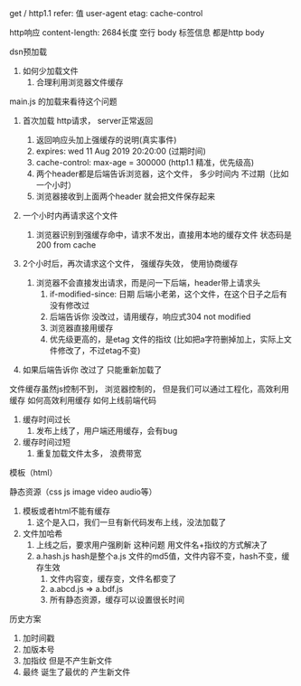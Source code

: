 get / http1.1
refer: 值
user-agent
etag:
cache-control

http响应
content-length: 2684长度
空行
body<html>
标签信息 都是http body
</html>

dsn预加载

1. 如何少加载文件
    1. 合理利用浏览器文件缓存

main.js 的加载来看待这个问题

1. 首次加载 http请求， server正常返回
    1. 返回响应头加上强缓存的说明(真实事件)
    2. expires: wed 11 Aug 2019 20:20:00 (过期时间)
    3. cache-control: max-age = 300000 (http1.1 精准，优先级高)
    4. 两个header都是后端告诉浏览器，这个文件， 多少时间内 不过期（比如一个小时）
    5. 浏览器接收到上面两个header 就会把文件保存起来

2. 一个小时内再请求这个文件
    1. 浏览器识别到强缓存命中，请求不发出，直接用本地的缓存文件 状态码是 200 from cache

3. 2个小时后，再次请求这个文件， 强缓存失效， 使用协商缓存
    1. 浏览器不会直接发出请求，而是问一下后端，header带上请求头
        1. if-modified-since: 日期 后端小老弟，这个文件，在这个日子之后有没有修改过
        2. 后端告诉你 没改过，请用缓存，响应式304 not modified
        3. 浏览器直接用缓存
        4. 优先级更高的，是etag 文件的指纹 (比如把a字符删掉加上，实际上文件修改了，不过etag不变)

4. 如果后端告诉你 改过了 只能重新加载了


文件缓存虽然js控制不到， 浏览器控制的， 但是我们可以通过工程化，高效利用缓存
如何高效利用缓存
如何上线前端代码

1. 缓存时间过长
    1. 发布上线了，用户端还用缓存，会有bug
2. 缓存时间过短
    1. 重复加载文件太多， 浪费带宽

模板（html）

静态资源（css js image video audio等）

1. 模板或者html不能有缓存
    1. 这个是入口，我们一旦有新代码发布上线，没法加载了
2. 文件加哈希
    1. 上线之后，要求用户强刷新 这种问题 用文件名+指纹的方式解决了
    2. a.hash.js hash是整个a.js 文件的md5值，文件内容不变，hash不变，缓存生效
        1. 文件内容变，缓存变，文件名都变了
        2. a.abcd.js => a.bdf.js
        3. 所有静态资源，缓存可以设置很长时间

历史方案
1.  加时间戳 <script src="/a.js?_t=xxx"></script>
2.  加版本号 <script src="/a.js?_v=1.6"></script>
3.  加指纹 但是不产生新文件 <script src="/a.js?_h=abcd12"></script>
4.  最终 诞生了最优的 产生新文件<script src="/a.abcd12.js"></script>

